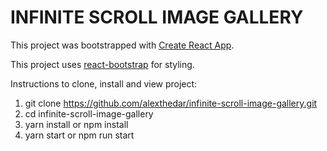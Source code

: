
# INFINITE SCROLL IMAGE GALLERY

This project was bootstrapped with [Create React App](https://github.com/facebookincubator/create-react-app).

This project uses [react-bootstrap](https://react-bootstrap.github.io/) for styling.

Instructions to clone, install and view project: 
1. git clone https://github.com/alexthedar/infinite-scroll-image-gallery.git
2. cd infinite-scroll-image-gallery
3. yarn install or npm install
4. yarn start or npm run start

